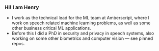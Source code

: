 ### Hi! I am Henry

- I work as the technical lead for the ML team at Amberscript, where I work on speech related machine learning problems, as well as some other business critical ML applications. 
- Before this I did a PhD in security and privacy in speech systems, also working on some other biometrics and computer vision &mdash; see pinned repos.

